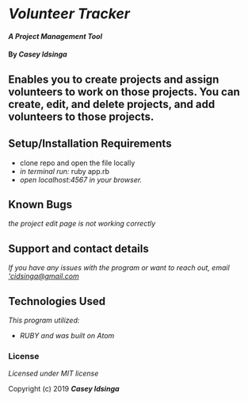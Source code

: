 
  # _Volunteer Tracker_

  #### _A Project Management Tool_

  #### By _**Casey Idsinga**_

  ## Enables you to create projects and assign volunteers to work on those projects.  You can create, edit, and delete projects, and add volunteers to those projects.  


  ## Setup/Installation Requirements

  * clone repo and open the file locally
  * _in terminal run:_ ruby app.rb
  * _open localhost:4567 in your browser._


  ## Known Bugs

  _the project edit page is not working correctly_

  ## Support and contact details

  _If you have any issues with the program or want to reach out, email ['cidsinga@gmail.com](href='mailto:email@email.com')_

  ## Technologies Used

  _This program utilized:_
  * _RUBY_
  _and was built on Atom_
  ### License

  *Licensed under MIT license*

  Copyright (c) 2019 **_Casey Idsinga_**
